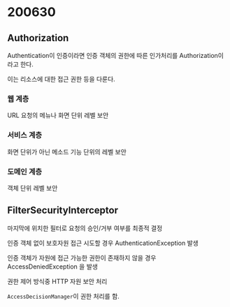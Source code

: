 # 200630

## Authorization

Authentication이 인증이라면 인증 객체의 권한에 따른 인가처리를 Authorization이라고 한다.

이는 리소스에 대한 접근 권한 등을 다룬다.

### 웹 계층

URL 요청의 메뉴나 화면 단위 레벨 보안

### 서비스 계층

화면 단위가 아닌 메소드 기능 단위의 레벨 보안

### 도메인 계층

객체 단위 레벨 보안

## FilterSecurityInterceptor

마지막에 위치한 필터로 요청의 승인/거부 여부를 최종적 결정

인증 객체 없이 보호자원 접근 시도할 경우 AuthenticationException 발생

인증 객체가 자원에 접근 가능한 권한이 존재하지 않을 경우 AccessDeniedException 을 발생

권한 제어 방식중 HTTP 자원 보안 처리

`AccessDecisionManager`이 권한 처리를 함.